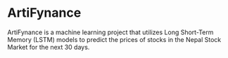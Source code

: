 # ArtiFynance
ArtiFynance is a machine learning project that utilizes Long Short-Term Memory (LSTM) models to predict the prices of stocks in the Nepal Stock Market for the next 30 days.
